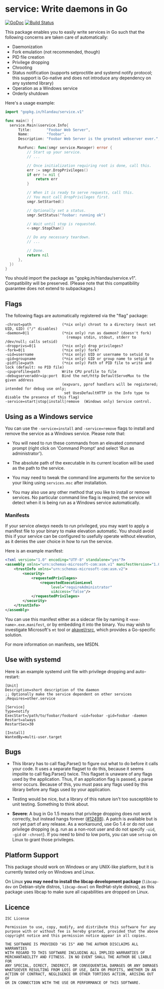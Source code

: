 service: Write daemons in Go
============================

[![GoDoc](https://godoc.org/gopkg.in/hlandau/service.v1?status.svg)](https://godoc.org/gopkg.in/hlandau/service.v1) [![Build Status](https://travis-ci.org/hlandau/service.svg?branch=master)](https://travis-ci.org/hlandau/service)

This package enables you to easily write services in Go such that the following concerns are taken care of automatically:

  - Daemonization
  - Fork emulation (not recommended, though)
  - PID file creation
  - Privilege dropping
  - Chrooting
  - Status notification (supports setproctitle and systemd notify protocol; this support is Go-native and does not introduce any dependency on any systemd library)
  - Operation as a Windows service
  - Orderly shutdown

Here's a usage example:

```go
import "gopkg.in/hlandau/service.v1"

func main() {
  service.Main(&service.Info{
      Title:       "Foobar Web Server",
      Name:        "foobar",
      Description: "Foobar Web Server is the greatest webserver ever.",

      RunFunc: func(smgr service.Manager) error {
          // Start up your service.
          // ...

          // Once initialization requiring root is done, call this.
          err := smgr.DropPrivileges()
          if err != nil {
              return err
          }

          // When it is ready to serve requests, call this.
          // You must call DropPrivileges first.
          smgr.SetStarted()

          // Optionally set a status.
          smgr.SetStatus("foobar: running ok")

          // Wait until stop is requested.
          <-smgr.StopChan()

          // Do any necessary teardown.
          // ...

          // Done.
          return nil
      },
  })
}
```

You should import the package as "gopkg.in/hlandau/service.v1". Compatibility will be preserved. (Please note that this compatibility guarantee does not extend to subpackages.)

Flags
-----

The following flags are automatically registered via the "flag" package:

    -chroot=path              (*nix only) chroot to a directory (must set UID, GID) ("/" disables)
    -daemon=0|1               (*nix only) run as daemon? (doesn't fork)
                                (remaps stdin, stdout, stderr to /dev/null; calls setsid)
    -dropprivs=0|1            (*nix only) drop privileges?
    -fork=0|1                 (*nix only) fork?
    -uid=username             (*nix only) UID or username to setuid to
    -gid=groupname            (*nix only) GID or group name to setgid to
    -pidfile=path             (*nix only) Path of PID file to write and lock (default: no PID file)
    -cpuprofile=path          Write CPU profile to file
    -debugserveraddr=ip:port  Bind the net/http DefaultServeMux to the given address
                              (expvars, pprof handlers will be registered; intended for debug use only;
                               set UsesDefaultHTTP in the Info type to disable the presence of this flag)
    -service=start|stop|install|remove  (Windows only) Service control.

Using as a Windows service
--------------------------

You can use the `-service=install` and `-service=remove` flags to install and
remove the service as a Windows service. Please note that:

  - You will need to run these commands from an elevated command prompt
    (right click on 'Command Prompt' and select 'Run as administrator').

  - The absolute path of the executable in its current location will be used
    as the path to the service.

  - You may need to tweak the command line arguments for the service
    to your liking using `services.msc` after installation.

  - You may also use any other method that you like to install or remove
    services. No particular command line flag is required; the service will
    detect when it is being run as a Windows service automatically.

### Manifests

If your service *always* needs to run privileged, you may want to apply a manifest file to your binary to make elevation automatic. You should avoid this if your service can be configured to usefully operate without elevation, as it denies the user choice in how to run the service.

Here is an example manifest:

```xml
<?xml version="1.0" encoding="UTF-8" standalone="yes"?>
<assembly xmlns="urn:schemas-microsoft-com:asm.v1" manifestVersion="1.0">
    <trustInfo xmlns="urn:schemas-microsoft-com:asm.v2">
        <security>
            <requestedPrivileges>
                <requestedExecutionLevel 
                     level="requireAdministrator" 
                     uiAccess="false"/>
            </requestedPrivileges>
        </security>
    </trustInfo>
</assembly>
```

You can use this manifest either as a sidecar file by naming it `<exe-name>.exe.manifest`, or by embedding it into the binary. You may wish to investigate Microsoft's `mt` tool or [akavel/rsrc](https://github.com/akavel/rsrc), which provides a Go-specific solution.

For more information on manifests, see MSDN.

Use with systemd
----------------

Here is an example systemd unit file with privilege dropping and auto-restart:

    [Unit]
    Description=short description of the daemon
    ;; Optionally make the service dependent on other services
    ;Requires=other.service

    [Service]
    Type=notify
    ExecStart=/path/to/foobar/foobard -uid=foobar -gid=foobar -daemon
    Restart=always
    RestartSec=30

    [Install]
    WantedBy=multi-user.target

Bugs
----

  - This library has to call flag.Parse() to figure out what to do before it
    calls your code. It uses a separate flagset to do this, because it seems
    impolite to call flag.Parse() twice. This flagset is unaware of any flags
    used by the application. Thus, if an application flag is passed, a parse
    error occurs. Because of this, you must pass any flags used by this
    library before any flags used by your application.

  - Testing would be nice, but a library of this nature isn't too susceptible
    to unit testing. Something to think about.

  - **Severe**: A bug in Go 1.5 means that privilege dropping does not work correctly, but instead hangs forever ([#12498](https://github.com/golang/go/issues/12498)). A patch is available but is not yet part of any release. As a workaround, use Go 1.4 or do not use privilege dropping (e.g. run as a non-root user and do not specify `-uid`, `-gid` or `-chroot`). If you need to bind to low ports, you can use `setcap` on Linux to grant those privileges.

Platform Support
----------------

This package should work on Windows or any UNIX-like platform, but it is currently
tested only on Windows and Linux.

On Linux **you may need to install the libcap development package** (`libcap-dev` on Debian-style distros, `libcap-devel` on RedHat-style distros), as this package uses libcap to make sure all capabilities are dropped on Linux.

Licence
-------

    ISC License

    Permission to use, copy, modify, and distribute this software for any
    purpose with or without fee is hereby granted, provided that the above
    copyright notice and this permission notice appear in all copies.

    THE SOFTWARE IS PROVIDED "AS IS" AND THE AUTHOR DISCLAIMS ALL WARRANTIES
    WITH REGARD TO THIS SOFTWARE INCLUDING ALL IMPLIED WARRANTIES OF
    MERCHANTABILITY AND FITNESS. IN NO EVENT SHALL THE AUTHOR BE LIABLE FOR
    ANY SPECIAL, DIRECT, INDIRECT, OR CONSEQUENTIAL DAMAGES OR ANY DAMAGES
    WHATSOEVER RESULTING FROM LOSS OF USE, DATA OR PROFITS, WHETHER IN AN
    ACTION OF CONTRACT, NEGLIGENCE OR OTHER TORTIOUS ACTION, ARISING OUT OF
    OR IN CONNECTION WITH THE USE OR PERFORMANCE OF THIS SOFTWARE.

